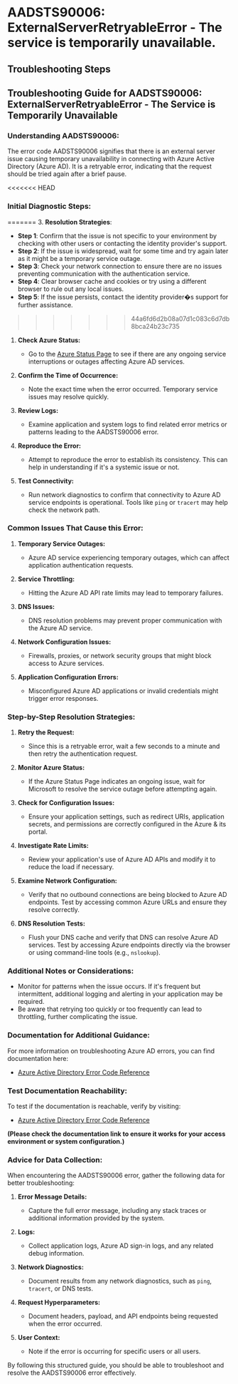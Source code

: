 # AADSTS90006: ExternalServerRetryableError - The service is temporarily unavailable.


## Troubleshooting Steps
## Troubleshooting Guide for AADSTS90006: ExternalServerRetryableError - The Service is Temporarily Unavailable

### Understanding AADSTS90006:

The error code AADSTS90006 signifies that there is an external server issue causing temporary unavailability in connecting with Azure Active Directory (Azure AD). It is a retryable error, indicating that the request should be tried again after a brief pause.

<<<<<<< HEAD
### Initial Diagnostic Steps:
=======
3. **Resolution Strategies**:
   - **Step 1**: Confirm that the issue is not specific to your environment by checking with other users or contacting the identity provider's support.
   - **Step 2**: If the issue is widespread, wait for some time and try again later as it might be a temporary service outage.
   - **Step 3**: Check your network connection to ensure there are no issues preventing communication with the authentication service.
   - **Step 4**: Clear browser cache and cookies or try using a different browser to rule out any local issues.
   - **Step 5**: If the issue persists, contact the identity provider�s support for further assistance.
>>>>>>> 44a6fd6d2b08a07d1c083c6d7db8bca24b23c735

1. **Check Azure Status:**
   - Go to the [Azure Status Page](https://status.azure.com) to see if there are any ongoing service interruptions or outages affecting Azure AD services.

2. **Confirm the Time of Occurrence:**
   - Note the exact time when the error occurred. Temporary service issues may resolve quickly.

3. **Review Logs:**
   - Examine application and system logs to find related error metrics or patterns leading to the AADSTS90006 error.

4. **Reproduce the Error:**
   - Attempt to reproduce the error to establish its consistency. This can help in understanding if it's a systemic issue or not.

5. **Test Connectivity:**
   - Run network diagnostics to confirm that connectivity to Azure AD service endpoints is operational. Tools like `ping` or `tracert` may help check the network path.

### Common Issues That Cause this Error:

1. **Temporary Service Outages:**
   - Azure AD service experiencing temporary outages, which can affect application authentication requests.

2. **Service Throttling:**
   - Hitting the Azure AD API rate limits may lead to temporary failures.

3. **DNS Issues:**
   - DNS resolution problems may prevent proper communication with the Azure AD service.

4. **Network Configuration Issues:**
   - Firewalls, proxies, or network security groups that might block access to Azure services.

5. **Application Configuration Errors:**
   - Misconfigured Azure AD applications or invalid credentials might trigger error responses.

### Step-by-Step Resolution Strategies:

1. **Retry the Request:**
   - Since this is a retryable error, wait a few seconds to a minute and then retry the authentication request.

2. **Monitor Azure Status:**
   - If the Azure Status Page indicates an ongoing issue, wait for Microsoft to resolve the service outage before attempting again.

3. **Check for Configuration Issues:**
   - Ensure your application settings, such as redirect URIs, application secrets, and permissions are correctly configured in the Azure & its portal.

4. **Investigate Rate Limits:**
   - Review your application's use of Azure AD APIs and modify it to reduce the load if necessary.

5. **Examine Network Configuration:**
   - Verify that no outbound connections are being blocked to Azure AD endpoints. Test by accessing common Azure URLs and ensure they resolve correctly.

6. **DNS Resolution Tests:**
   - Flush your DNS cache and verify that DNS can resolve Azure AD services. Test by accessing Azure endpoints directly via the browser or using command-line tools (e.g., `nslookup`).

### Additional Notes or Considerations:

- Monitor for patterns when the issue occurs. If it's frequent but intermittent, additional logging and alerting in your application may be required.
- Be aware that retrying too quickly or too frequently can lead to throttling, further complicating the issue.

### Documentation for Additional Guidance:

For more information on troubleshooting Azure AD errors, you can find documentation here:
- [Azure Active Directory Error Code Reference](https://docs.microsoft.com/en-us/azure/active-directory/develop/reference-aad-error-codes)

### Test Documentation Reachability:

To test if the documentation is reachable, verify by visiting:
- [Azure Active Directory Error Code Reference](https://docs.microsoft.com/en-us/azure/active-directory/develop/reference-aad-error-codes)

**(Please check the documentation link to ensure it works for your access environment or system configuration.)**

### Advice for Data Collection:

When encountering the AADSTS90006 error, gather the following data for better troubleshooting:

1. **Error Message Details:**
   - Capture the full error message, including any stack traces or additional information provided by the system.

2. **Logs:**
   - Collect application logs, Azure AD sign-in logs, and any related debug information.

3. **Network Diagnostics:**
   - Document results from any network diagnostics, such as `ping`, `tracert`, or DNS tests.

4. **Request Hyperparameters:**
   - Document headers, payload, and API endpoints being requested when the error occurred.

5. **User Context:**
   - Note if the error is occurring for specific users or all users.

By following this structured guide, you should be able to troubleshoot and resolve the AADSTS90006 error effectively.